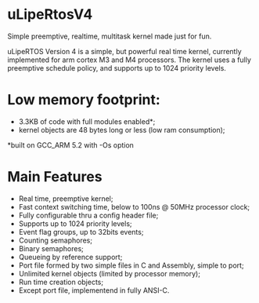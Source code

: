 # uLipeRtosV4
Simple preemptive, realtime, multitask kernel made just for fun.

uLipeRTOS Version 4 is a simple, but powerful real time kernel, currently implemented for arm cortex M3 and M4 processors.
The kernel uses a fully preemptive schedule policy, and supports up to 1024 priority levels.

# Low memory footprint:
  - 3.3KB of code with full modules enabled*; 
  - kernel objects are 48 bytes long or less (low ram consumption);

  *built on GCC_ARM 5.2 with -Os option
  
# Main Features

- Real time, preemptive kernel;
- Fast context switching time, below to 100ns @ 50MHz processor clock;
- Fully configurable thru a config header file;
- Supports up to 1024 priority levels;
- Event flag groups, up to 32bits events;
- Counting semaphores;
- Binary semaphores;
- Queueing by reference support;
- Port file formed by two simple files in C and Assembly, simple to port;
- Unlimited kernel objects (limited by processor memory);
- Run time creation objects;
- Except port file, implementend in fully ANSI-C.


